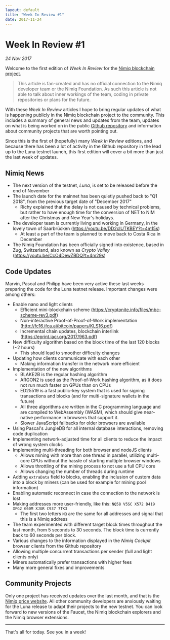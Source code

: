 ```yaml
---
layout: default
title: "Week In Review #1"
date: 2017-11-24
---
```


# Week In Review #1
*24 Nov 2017*

Welcome to the first edition of *Week In Review* for the [Nimiq blockchain project](https://nimiq.com).

> This article is fan-created and has no official connection to the Nimiq developer team or the Nimiq Foundation. As such this article is not able to talk about inner workings of the team, coding in private repositories or plans for the future.

With these *Week In Review* articles I hope to bring regular updates of what is happening publicly in the Nimiq blockchain project to the community. This includes a summary of general news and updates from the team, updates on what is being worked on in the public [Github repository](https://github.com/nimiq-network/core) and information about community projects that are worth pointing out.

Since this is the first of (hopefully) many *Week In Review* editions, and because there has been a lot of activity in the Github repository in the lead up to the Luna testnet launch, this first edition will cover a bit more than just the last week of updates.

## Nimiq News
* The next version of the testnet, *Luna*, is set to be released before the end of November
* The launch date for the mainnet has been quietly pushed back to "Q1 2018", from the previous target date of "December 2017"
    * Richy explained that the delay is not caused by technical problems, but rather to have enough time for the conversion of NET to NIM after the Christmas and New Year's holidays.
* The developer team is currently living and working in Germany, in the lovely town of Saarbrücken (<https://youtu.be/DD2cIUTKBEY?t=4m15s>)
    * At least a part of the team is planned to move back to Costa Rica in December
* The Nimiq Foundation has been officially signed into existence, based in Zug, Switzerland, also known as *Crypto Valley* (<https://youtu.be/CcO4DewZBDQ?t=4m29s>)

## Code Updates
Marvin, Pascal and Philipp have been very active these last weeks preparing the code for the Luna testnet release. Important changes were among others:
* Enable nano and light clients
    * Efficient mini-blockchain scheme (<https://cryptonite.info/files/mbc-scheme-rev3.pdf>)
    * Non-interactive Proof-of-Proof-of-Work implementation (<http://fc16.ifca.ai/bitcoin/papers/KLS16.pdf>)
    * Incremental chain updates, blockchain interlink (<https://eprint.iacr.org/2017/963.pdf>)
* New difficulty algorithm based on the block time of the last 120 blocks (~2 hours)
    * This should lead to smoother difficulty changes
* Updating how clients communicate with each other
    * Making information transfer in the network more efficient
* Implementation of the new algorithms
    * BLAKE2B is the regular hashing algorithm
    * ARGON2 is used as the Proof-of-Work hashing algorithm, as it does not run much faster on GPUs than on CPUs
    * ED25519 is a fast public-key system that is used for signing transactions and blocks (and for multi-signature wallets in the future)
    * All three algorithms are written in the C programming language and are compiled to WebAssembly (WASM), which should give near-native performance in browsers that support it.
    * Slower JavaScript fallbacks for older browsers are available
* Using Pascal's JungleDB for all internal database interactions, removing code duplication
* Implementing network-adjusted time for all clients to reduce the impact of wrong system clocks
* Implementing multi-threading for both browser and nodeJS clients
    * Allows mining with more than one thread in parallel, utilizing multi-core CPUs without the hassle of starting multiple browser windows
    * Allows throttling of the mining process to not use a full CPU core
    * Allows changing the number of threads during runtime
* Adding `extraData` field to blocks, enabling the inclusion of custom data into a block by miners (can be used for example for mining pool information)
* Enabling automatic reconnect in case the connection to the network is lost
* Making addresses more user-friendly, like this: `NQ58 V5SC X572 D419 XFG2 G60M XJGR C937 7TK3`
    * The first two letters `NQ` are the same for all addresses and signal that this is a Nimiq address
* The team experimented with different target block times throughout the last month, from 5 seconds to 30 seconds. The block time is currently back to 60 seconds per block.
* Various changes to the information displayed in the *Nimiq Cockpit* browser clients from the Github repository
* Allowing multiple concurrent transactions per sender (full and light clients only)
* Miners automatically prefer transactions with higher fees
* Many more general fixes and improvements

## Community Projects
Only one project has received updates over the last month, and that is the [Nimiq price website](https://nimiqprice.com). All other community developers are anxiously waiting for the Luna release to adapt their projects to the new testnet. You can look forward to new versions of the Faucet, the Nimiq blockchain explorers and the Nimiq browser extensions.

---

That's all for today. See you in a week!
